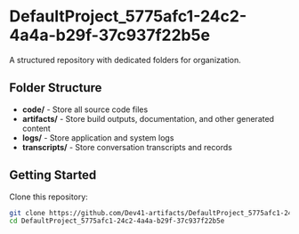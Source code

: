# DefaultProject_5775afc1-24c2-4a4a-b29f-37c937f22b5e
A structured repository with dedicated folders for organization.

## Folder Structure

- **code/** - Store all source code files
- **artifacts/** - Store build outputs, documentation, and other generated content
- **logs/** - Store application and system logs
- **transcripts/** - Store conversation transcripts and records

## Getting Started

Clone this repository:
```bash
git clone https://github.com/Dev41-artifacts/DefaultProject_5775afc1-24c2-4a4a-b29f-37c937f22b5e
cd DefaultProject_5775afc1-24c2-4a4a-b29f-37c937f22b5e
```
